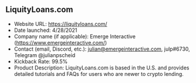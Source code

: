## LiquityLoans.com
- Website URL: https://liquityloans.com/
- Date launched: 4/28/2021
- Company name (if applicable): Emerge Interactive (https://www.emergeinteractive.com/) 
- Contact (email, Discord, etc.): julian@emergeinteractive.com, julp#6730, Telegram @julianpscheid
- Kickback Rate: 99.5%
- Product Description: LiquityLoans.com is based in the U.S. and provides detailed tutorials and FAQs for users who are newer to crypto lending.

